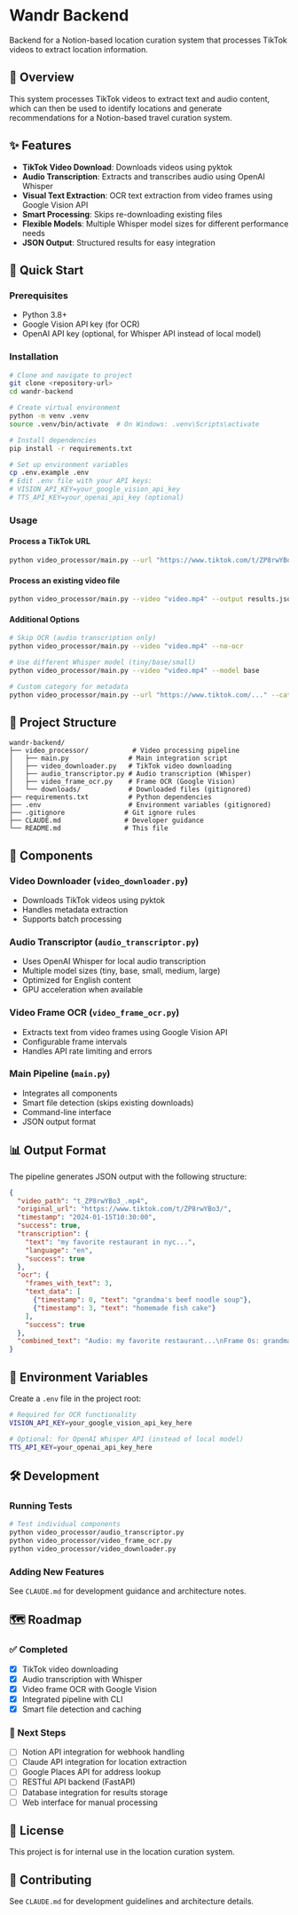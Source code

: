 # Wandr Backend

Backend for a Notion-based location curation system that processes TikTok videos to extract location information.

## 🎯 Overview

This system processes TikTok videos to extract text and audio content, which can then be used to identify locations and generate recommendations for a Notion-based travel curation system.

## ✨ Features

- **TikTok Video Download**: Downloads videos using pyktok
- **Audio Transcription**: Extracts and transcribes audio using OpenAI Whisper
- **Visual Text Extraction**: OCR text extraction from video frames using Google Vision API
- **Smart Processing**: Skips re-downloading existing files
- **Flexible Models**: Multiple Whisper model sizes for different performance needs
- **JSON Output**: Structured results for easy integration

## 🚀 Quick Start

### Prerequisites
- Python 3.8+
- Google Vision API key (for OCR)
- OpenAI API key (optional, for Whisper API instead of local model)

### Installation

```bash
# Clone and navigate to project
git clone <repository-url>
cd wandr-backend

# Create virtual environment
python -m venv .venv
source .venv/bin/activate  # On Windows: .venv\Scripts\activate

# Install dependencies
pip install -r requirements.txt

# Set up environment variables
cp .env.example .env
# Edit .env file with your API keys:
# VISION_API_KEY=your_google_vision_api_key
# TTS_API_KEY=your_openai_api_key (optional)
```

### Usage

#### Process a TikTok URL
```bash
python video_processor/main.py --url "https://www.tiktok.com/t/ZP8rwYBo3/" --output results.json
```

#### Process an existing video file
```bash
python video_processor/main.py --video "video.mp4" --output results.json
```

#### Additional Options
```bash
# Skip OCR (audio transcription only)
python video_processor/main.py --video "video.mp4" --no-ocr

# Use different Whisper model (tiny/base/small)
python video_processor/main.py --video "video.mp4" --model base

# Custom category for metadata
python video_processor/main.py --url "https://www.tiktok.com/..." --category restaurants
```

## 📁 Project Structure

```
wandr-backend/
├── video_processor/           # Video processing pipeline
│   ├── main.py               # Main integration script
│   ├── video_downloader.py   # TikTok video downloading
│   ├── audio_transcriptor.py # Audio transcription (Whisper)
│   ├── video_frame_ocr.py    # Frame OCR (Google Vision)
│   └── downloads/            # Downloaded files (gitignored)
├── requirements.txt          # Python dependencies
├── .env                      # Environment variables (gitignored)
├── .gitignore               # Git ignore rules
├── CLAUDE.md                # Developer guidance
└── README.md                # This file
```

## 🔧 Components

### Video Downloader (`video_downloader.py`)
- Downloads TikTok videos using pyktok
- Handles metadata extraction
- Supports batch processing

### Audio Transcriptor (`audio_transcriptor.py`)
- Uses OpenAI Whisper for local audio transcription
- Multiple model sizes (tiny, base, small, medium, large)
- Optimized for English content
- GPU acceleration when available

### Video Frame OCR (`video_frame_ocr.py`)
- Extracts text from video frames using Google Vision API
- Configurable frame intervals
- Handles API rate limiting and errors

### Main Pipeline (`main.py`)
- Integrates all components
- Smart file detection (skips existing downloads)
- Command-line interface
- JSON output format

## 📊 Output Format

The pipeline generates JSON output with the following structure:

```json
{
  "video_path": "t_ZP8rwYBo3_.mp4",
  "original_url": "https://www.tiktok.com/t/ZP8rwYBo3/",
  "timestamp": "2024-01-15T10:30:00",
  "success": true,
  "transcription": {
    "text": "my favorite restaurant in nyc...",
    "language": "en",
    "success": true
  },
  "ocr": {
    "frames_with_text": 3,
    "text_data": [
      {"timestamp": 0, "text": "grandma's beef noodle soup"},
      {"timestamp": 3, "text": "homemade fish cake"}
    ],
    "success": true
  },
  "combined_text": "Audio: my favorite restaurant...\nFrame 0s: grandma's beef noodle soup..."
}
```

## 🔑 Environment Variables

Create a `.env` file in the project root:

```bash
# Required for OCR functionality
VISION_API_KEY=your_google_vision_api_key_here

# Optional: for OpenAI Whisper API (instead of local model)
TTS_API_KEY=your_openai_api_key_here
```

## 🛠 Development

### Running Tests
```bash
# Test individual components
python video_processor/audio_transcriptor.py
python video_processor/video_frame_ocr.py
python video_processor/video_downloader.py
```

### Adding New Features
See `CLAUDE.md` for development guidance and architecture notes.

## 🗺 Roadmap

### ✅ Completed
- [x] TikTok video downloading
- [x] Audio transcription with Whisper
- [x] Video frame OCR with Google Vision
- [x] Integrated pipeline with CLI
- [x] Smart file detection and caching

### 🚧 Next Steps
- [ ] Notion API integration for webhook handling
- [ ] Claude API integration for location extraction
- [ ] Google Places API for address lookup
- [ ] RESTful API backend (FastAPI)
- [ ] Database integration for results storage
- [ ] Web interface for manual processing

## 📝 License

This project is for internal use in the location curation system.

## 🤝 Contributing

See `CLAUDE.md` for development guidelines and architecture details.

